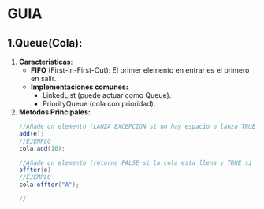 # GUIA

## 1.Queue(Cola):

1. **Caracteristicas**:
    - **FIFO** (First-In-First-Out): El primer elemento en entrar es el primero en salir.
    - **Implementaciones comunes:**
        - LinkedList (puede actuar como Queue).
        - PriorityQueue (cola con prioridad).
2. **Metodos Principales:**
    ```Java
   //Añade un elemento (LANZA EXCEPCION si no hay espacio o lanza TRUE si se inserto)
    add(e);
   //EJEMPLO 
    cola.add(10);
   
   //Añade un elemento (retorna FALSE si la cola esta llena y TRUE si se logro insertar)
   offter(e)
   //EJEMPLO
   cola.offter("A");
   
   //
    ```
   